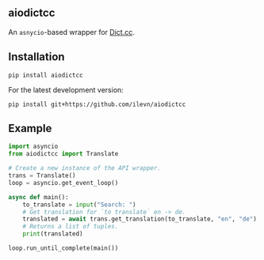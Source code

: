 ## aiodictcc

An `asnycio`-based  wrapper for [Dict.cc](http://dict.cc).

## Installation
```
pip install aiodictcc
```
For the latest development version:
```
pip install git+https://github.com/ilevn/aiodictcc
```
## Example

```py
import asyncio
from aiodictcc import Translate

# Create a new instance of the API wrapper.
trans = Translate()
loop = asyncio.get_event_loop()

async def main():
    to_translate = input("Search: ")
    # Get translation for `to translate` en -> de.
    translated = await trans.get_translation(to_translate, "en", "de")
    # Returns a list of tuples.
    print(translated)

loop.run_until_complete(main())
```